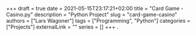 +++ 
draft = true
date = 2021-05-15T23:17:21+02:00
title = "Card Game - Casino.py"
description = "Python Project"
slug = "card-game-casino"
authors = ["Lars Wagoner"]
tags = ["Programming", "Python"]
categories = ["Projects"]
externalLink = ""
series = []
+++
.